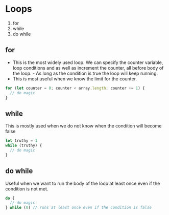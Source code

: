 # Loops
1. for
2. while
3. do while

## for
- This is the most widely used loop. We can specify the counter variable, loop conditions and as well as increment the counter, all before body of the loop. - As long as the condition is true the loop will keep running.
- This is most useful when we know the limit for the counter.

```js
for (let counter = 0; counter < array.length; counter += 1) {
  // do magic
}
```
## while
This is mostly used when we do not know when the condition will become false

```js
let truthy = 1
while (truthy) {
  // do magic
}
```

## do while
Useful when we want to run the body of the loop at least once even if the condition is not met.

```js
do {
  // do magic
} while (0) // runs at least once even if the condition is false
```
